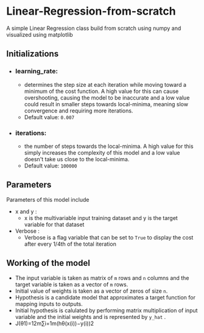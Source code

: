 # Linear-Regression-from-scratch
A simple Linear Regression class build from scratch using numpy and visualized using matplotlib

## Initializations
* ### learning_rate:
  * determines the step size at each iteration while moving toward a minimum of the cost function. A high value for this can cause overshooting, causing the model to be inaccurate and a low value could result in smaller steps towards local-minima, meaning slow convergence and requiring more iterations.
  * Default value: `0.007`
* ### iterations:
  * the number of steps towards the local-minima. A high value for this simply increases the complexity of this model and a low value doesn't take us close to the local-minima.
  * Default value: `100000`

## Parameters
Parameters of this model include
* x and y :
  * x is the multivariable input training dataset and y is the target variable for that dataset
* Verbose :
  * Verbose is a flag variable that can be set to  `True` to display the cost after every 1/4th of the total iteration

## Working of the model
* The input variable is taken as matrix of `m` rows and `n` columns and the target variable is taken as a vector of `m` rows.  
* Initial value of weights is taken as a vector of zeros of size `n`.
* Hypothesis is a candidate model that approximates a target function for mapping inputs to outputs.
* Initial hypothesis is calulated by performing matrix multiplication of input variable and the initial weights and is represented by `y_hat` .
*  J(θ1)=12m∑i=1m(hθ(x(i))−y(i))2

